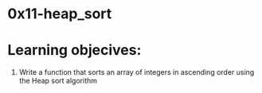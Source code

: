 # 0x11-heap_sort
# Learning objecives:
1. Write a function that sorts an array of integers in ascending order using the Heap sort algorithm
